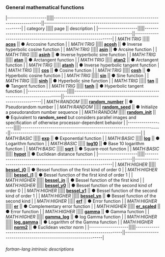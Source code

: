 ### General mathematical functions

|--------------------|||||-----------------------------------------------------------------------||------------------------------------------------------------------|
| category           ||||| page                                                                  || description                                                      |
|--------------------|||||-----------------------------------------------------------------------||------------------------------------------------------------------|
| *MATH:TRIG*        ||||| [__acos__]({{site.baseurl}}/learn/intrinsics/ACOS)                    || &#9679; Arccosine function                                       |
| *MATH:TRIG*        ||||| [__acosh__]({{site.baseurl}}/learn/intrinsics/ACOSH)                  || &#9679; Inverse hyperbolic cosine function                       |
| *MATH:TRIG*        ||||| [__asin__]({{site.baseurl}}/learn/intrinsics/ASIN)                    || &#9679; Arcsine function                                         |
| *MATH:TRIG*        ||||| [__asinh__]({{site.baseurl}}/learn/intrinsics/ASINH)                  || &#9679; Inverse hyperbolic sine function                         |
| *MATH:TRIG*        ||||| [__atan__]({{site.baseurl}}/learn/intrinsics/ATAN)                    || &#9679; Arctangent function                                      |
| *MATH:TRIG*        ||||| [__atan2__]({{site.baseurl}}/learn/intrinsics/ATAN2)                  || &#9679; Arctangent function                                      |
| *MATH:TRIG*        ||||| [__atanh__]({{site.baseurl}}/learn/intrinsics/ATANH)                  || &#9679; Inverse hyperbolic tangent function                      |
| *MATH:TRIG*        ||||| [__cos__]({{site.baseurl}}/learn/intrinsics/COS)                      || &#9679; Cosine function                                          |
| *MATH:TRIG*        ||||| [__cosh__]({{site.baseurl}}/learn/intrinsics/COSH)                    || &#9679; Hyperbolic cosine function                               |
| *MATH:TRIG*        ||||| [__sin__]({{site.baseurl}}/learn/intrinsics/SIN)                      || &#9679; Sine function                                            |
| *MATH:TRIG*        ||||| [__sinh__]({{site.baseurl}}/learn/intrinsics/SINH)                    || &#9679; Hyperbolic sine function                                 |
| *MATH:TRIG*        ||||| [__tan__]({{site.baseurl}}/learn/intrinsics/TAN)                      || &#9679; Tangent function                                         |
| *MATH:TRIG*        ||||| [__tanh__]({{site.baseurl}}/learn/intrinsics/TANH)                    || &#9679; Hyperbolic tangent function                              |
|--------------------|||||-----------------------------------------------------------------------||------------------------------------------------------------------|
| *MATH:RANDOM*      ||||| [__random\_number__]({{site.baseurl}}/learn/intrinsics/RANDOM_NUMBER) || &#9679; Pseudorandom number                                      |
| *MATH:RANDOM*      ||||| [__random\_seed__]({{site.baseurl}}/learn/intrinsics/RANDOM_SEED)     || &#9679; Initialize a pseudorandom number sequence                |
| *MATH:RANDOM*      ||||| [__random\_init__]({{site.baseurl}}/learn/intrinsics/RANDOM_INIT)     || &#9679; Equivalent to __random\_seed__ but considers parallel images and specification of otherwise processor-dependent behavior |
|--------------------|||||-----------------------------------------------------------------------||------------------------------------------------------------------|
| *MATH:BASIC*       ||||| [__exp__]({{site.baseurl}}/learn/intrinsics/EXP)                      || &#9679; Exponential function                                     |
| *MATH:BASIC*       ||||| [__log__]({{site.baseurl}}/learn/intrinsics/LOG)                      || &#9679; Logarithm function                                       |
| *MATH:BASIC*       ||||| [__log10__]({{site.baseurl}}/learn/intrinsics/LOG10)                  || &#9679; Base 10 logarithm function                               |
| *MATH:BASIC*       ||||| [__sqrt__]({{site.baseurl}}/learn/intrinsics/SQRT)                    || &#9679; Square-root function                                     |
| *MATH:BASIC*       ||||| [__hypot__]({{site.baseurl}}/learn/intrinsics/HYPOT)                  || &#9679; Euclidean distance function                              |
|--------------------|||||-----------------------------------------------------------------------||------------------------------------------------------------------|
| *MATH:HIGHER*      ||||| [__bessel\_j0__]({{site.baseurl}}/learn/intrinsics/BESSEL_J0)         || &#9679; Bessel function of the first kind of order 0             |
| *MATH:HIGHER*      ||||| [__bessel\_j1__]({{site.baseurl}}/learn/intrinsics/BESSEL_J1)         || &#9679; Bessel function of the first kind of order 1             |
| *MATH:HIGHER*      ||||| [__bessel\_jn__]({{site.baseurl}}/learn/intrinsics/BESSEL_JN)         || &#9679; Bessel function of the first kind                        |
| *MATH:HIGHER*      ||||| [__bessel\_y0__]({{site.baseurl}}/learn/intrinsics/BESSEL_Y0)         || &#9679; Bessel function of the second kind of order 0            |
| *MATH:HIGHER*      ||||| [__bessel\_y1__]({{site.baseurl}}/learn/intrinsics/BESSEL_Y1)         || &#9679; Bessel function of the second kind of order 1            |
| *MATH:HIGHER*      ||||| [__bessel\_yn__]({{site.baseurl}}/learn/intrinsics/BESSEL_YN)         || &#9679; Bessel function of the second kind                       |
| *MATH:HIGHER*      ||||| [__erf__]({{site.baseurl}}/learn/intrinsics/ERF)                      || &#9679; Error function                                           |
| *MATH:HIGHER*      ||||| [__er__]({{site.baseurl}}/learn/intrinsics/ERFC)                      || &#9679; Complementary error function                             |
| *MATH:HIGHER*      ||||| [__er\_scaled__]({{site.baseurl}}/learn/intrinsics/ERFC_SCALED)       || &#9679; Error function                                           |
| *MATH:HIGHER*      ||||| [__gamma__]({{site.baseurl}}/learn/intrinsics/GAMMA)                  || &#9679; Gamma function                                           |
| *MATH:HIGHER*      ||||| [__gamma\_log__]({{site.baseurl}}/learn/intrinsics/LOG_GAMMA)         || &#9679; log Gamma function                                       |
| *MATH:HIGHER*      ||||| [__log\_gamma__]({{site.baseurl}}/learn/intrinsics/LOG_GAMMA)         || &#9679; Logarithm of the Gamma function                          |
| *MATH:HIGHER*      ||||| [__norm2__]({{site.baseurl}}/learn/intrinsics/NORM2)                  || &#9679; Euclidean vector norm                                    |
|--------------------|||||-----------------------------------------------------------------------||------------------------------------------------------------------|

###### fortran-lang intrinsic descriptions
